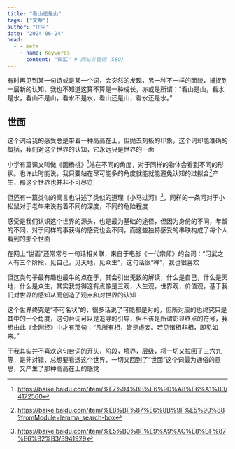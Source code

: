```yaml
---
title: "看山还是山"
tags: ["文章"]
author: "仟尘"
date: "2024-06-24"
head:
  - - meta
    - name: Keywords
      content: "词汇" # 网站关键词（SEO）
---
```


有时再见到某一句诗或是某一个词，会突然的发现，另一种不一样的面貌，捕捉到一层新的认知，我也不知道这算不算是一种成长，亦或是所谓：“看山是山，看水是水，看山不是山，看水不是水，看山还是山，看水还是水。”

## 世面

这个词给我的感受总是带着一种高高在上，但抛去刻板的印象，这个词却能准确的概括，我们对这个世界的认知，它永远只是世界的一面

小学有篇课文叫做《画杨桃》[^1]站在不同的角度，对于同样的物体会看到不同的形状。也许此时能说，我只要站在尽可能多的角度就能就能避免认知的过拟合[^2]产生，那这个世界也并非不可尽览

但还有一篇类似的寓言也讲述了类似的道理《小马过河》[^3]，同样的一条河对于小松鼠对于老牛来说有着不同的深度，不同的危险程度

感受是我们认识这个世界的源头，也是最为基础的途径，但因为身份的不同，年龄的不同，对于同样的事获得的感受也会不同，而这些独特感受的串联构成了每个人看到的那个世面

在网上“世面”还常常与一句话相关联，来自于电影《一代宗师》的台词：“习武之人有三个阶段，见自己，见天地，见众生”，这句话很“禅”，我也很喜欢

但这类句子最有趣也最牛的点在于，其会引出无数的解读，什么是自己，什么是天地，什么是众生，其实我觉得这有点像是三观，人生观，世界观，价值观，基于我们对世界的感知从而创造了观点和对世界的认知

这个世界终究是“不可名状”的，很多话说了可能都是对的，但所对应的也终究只是其中的一个角度，这句台词可以是追寻的引导，但不该是所谓彰显终点的符号，我想由此《金刚经》中才有那句：“凡所有相，皆是虚妄。若见诸相非相，即见如来。”

于我其实并不喜欢这句台词的开头，阶段，境界，层级，将一切又拉回了三六九等，是非对错，总想要看透这个世界，一切又回到了“世面”这个词最为通俗的意思，又产生了那种高高在上的感觉

[^1]: https://baike.baidu.com/item/%E7%94%BB%E6%9D%A8%E6%A1%83/4172560
[^2]: https://baike.baidu.com/item/%E8%BF%87%E6%8B%9F%E5%90%88?fromModule=lemma_search-box
[^3]: https://baike.baidu.com/item/%E5%B0%8F%E9%A9%AC%E8%BF%87%E6%B2%B3/3941929
